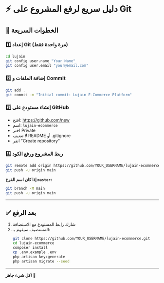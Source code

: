 # ⚡ دليل سريع لرفع المشروع على Git

## 🎯 الخطوات السريعة

### 1️⃣ إعداد Git (مرة واحدة فقط)
```bash
cd lujain
git config user.name "Your Name"
git config user.email "your@email.com"
```

### 2️⃣ إضافة الملفات و Commit
```bash
git add .
git commit -m "Initial commit: Lujain E-Commerce Platform"
```

### 3️⃣ إنشاء مستودع على GitHub
- افتح: https://github.com/new
- اسم: `lujain-ecommerce`
- اختر Private
- **لا** تضيف README أو .gitignore
- انقر "Create repository"

### 4️⃣ ربط المشروع ورفع الكود
```bash
git remote add origin https://github.com/YOUR_USERNAME/lujain-ecommerce.git
git push -u origin main
```

**إذا كان اسم الفرع `master`:**
```bash
git branch -M main
git push -u origin main
```

---

## ✅ بعد الرفع

1. شارك رابط المستودع مع الاستضافة
2. المستضيف سيقوم بـ:
   ```bash
   git clone https://github.com/YOUR_USERNAME/lujain-ecommerce.git
   cd lujain-ecommerce
   composer install
   cp .env.example .env
   php artisan key:generate
   php artisan migrate --seed
   ```

---

**كل شيء جاهز! 🚀**

